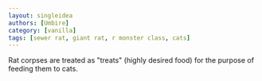 ```yaml
---
layout: singleidea
authors: [Umbire]
category: [vanilla]
tags: [sewer rat, giant rat, r monster class, cats]
---
```

Rat corpses are treated as "treats" (highly desired food) for the purpose of
feeding them to cats.
